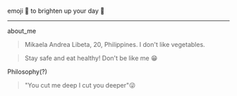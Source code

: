 emoji :sunflower: to brighten up your day :yellow_heart:
***
about_me
> Mikaela Andrea Libeta, 20, Philippines. I don't like vegetables. 

> Stay safe and eat healthy! Don't be like me :grin:


Philosophy(?) 

> "You cut me deep I cut you deeper":stuck_out_tongue_winking_eye:

